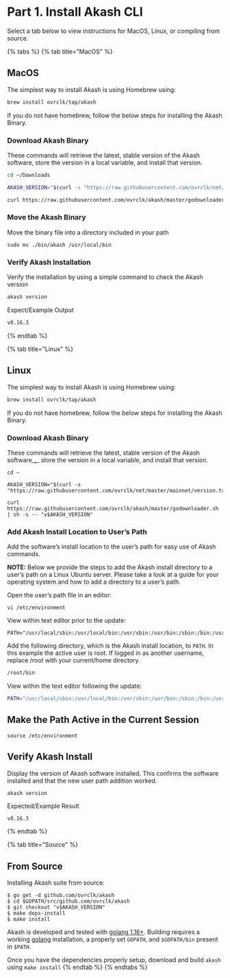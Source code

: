 # Part 1. Install Akash CLI

Select a tab below to view instructions for MacOS, Linux, or compiling from source.

{% tabs %}
{% tab title="MacOS" %}
## MacOS

The simplest way to install Akash is using Homebrew using:

```sh
brew install ovrclk/tap/akash
```
If you do not have homebrew, follow the below steps for installing the Akash Binary.

### Download Akash Binary

These commands will retrieve the latest, stable version of the Akash software, store the version in a local variable, and install that version.

```sh
cd ~/Downloads

AKASH_VERSION="$(curl -s "https://raw.githubusercontent.com/ovrclk/net/master/mainnet/version.txt")"

curl https://raw.githubusercontent.com/ovrclk/akash/master/godownloader.sh | sh -s -- "v$AKASH_VERSION"
```

### Move the Akash Binary

Move the binary file into a directory included in your path

```
sudo mv ./bin/akash /usr/local/bin
```

### Verify Akash Installation

Verify the installation by using a simple command to check the Akash version

```sh
akash version
```

Expect/Example Output

```sh
v0.16.3
```
{% endtab %}

{% tab title="Linux" %}

## Linux

The simplest way to install Akash is using Homebrew using:

```sh
brew install ovrclk/tap/akash
```
If you do not have homebrew, follow the below steps for installing the Akash Binary.

### Download Akash Binary

These commands will retrieve the latest, stable version of the Akash software_**,**_ store the version in a local variable, and install that version.

```
cd ~

AKASH_VERSION="$(curl -s "https://raw.githubusercontent.com/ovrclk/net/master/mainnet/version.txt")"

curl https://raw.githubusercontent.com/ovrclk/akash/master/godownloader.sh | sh -s -- "v$AKASH_VERSION"
```

### Add Akash Install Location to User’s Path

Add the software’s install location to the user’s path for easy use of Akash commands.

**NOTE:**  Below we provide the steps to add the Akash install directory to a user’s path on a Linux Ubuntu server.  Please take a look at a guide for your operating system and how to add a directory to a user’s path.

Open the user’s path file in an editor:

```
vi /etc/environment
```

View within text editor prior to the update:

```
PATH="/usr/local/sbin:/usr/local/bin:/usr/sbin:/usr/bin:/sbin:/bin:/usr/games:/usr/local/games:/snap/bin"
```

Add the following directory, which is the Akash install location, to `PATH`. In this example the active user is root. If logged in as another username, replace /root with your current/home directory.

```sh
/root/bin
```

View within the text editor following the update:

```sh
PATH="/usr/local/sbin:/usr/local/bin:/usr/sbin:/usr/bin:/sbin:/bin:/usr/games:/usr/local/games:/snap/bin:/root/bin"
```

## Make the Path Active in the Current Session

```
source /etc/environment
```

## Verify Akash Install

Display the version of Akash software installed. This confirms the software installed and that the new user path addition worked.

```sh
akash version
```

Expected/Example Result

```
v0.16.3
```

{% endtab %}

{% tab title="Source" %}

## From Source

Installing Akash suite from source:

```
$ go get -d github.com/ovrclk/akash
$ cd $GOPATH/src/github.com/ovrclk/akash
$ git checkout "v$AKASH_VERSION"
$ make deps-install
$ make install
```

Akash is developed and tested with [golang 1.16+](https://golang.org/). Building requires a working [golang](https://golang.org/) installation, a properly set `GOPATH`, and `$GOPATH/bin` present in `$PATH`.

Once you have the dependencies properly setup, download and build `akash` using `make install`
{% endtab %}
{% endtabs %}